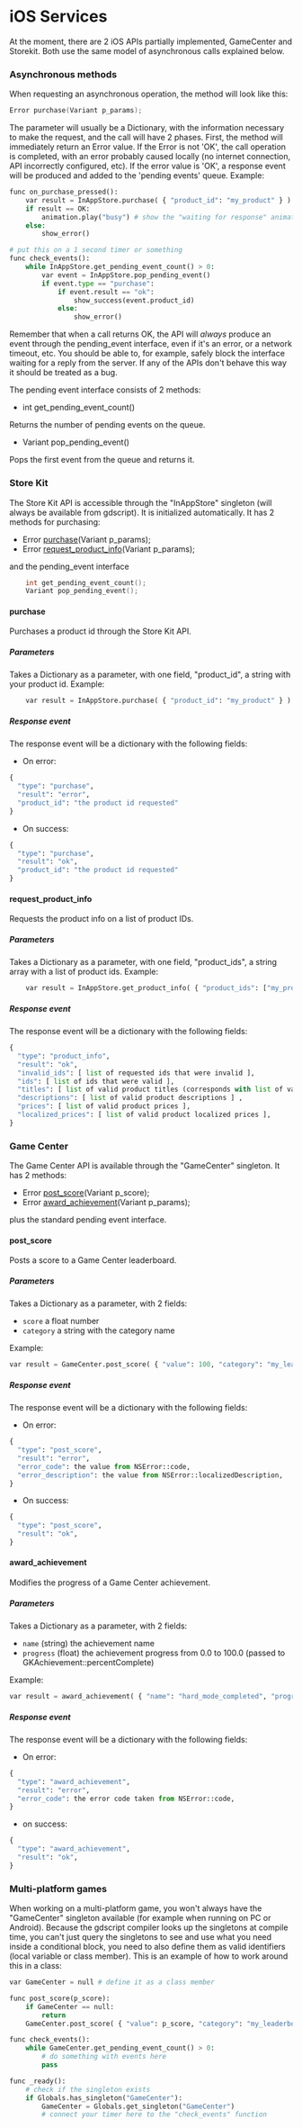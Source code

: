 # iOS Services

At the moment, there are 2 iOS APIs partially implemented, GameCenter and Storekit. Both use the same model of asynchronous calls explained below.

### Asynchronous methods

When requesting an asynchronous operation, the method will look like this:

```c++
Error purchase(Variant p_params);
```
The parameter will usually be a Dictionary, with the information necessary to make the request, and the call will have 2 phases. First, the method will immediately return an Error value. If the Error is not 'OK', the call operation is completed, with an error probably caused locally (no internet connection, API incorrectly configured, etc). If the error value is 'OK', a response event will be produced and added to the 'pending events' queue. Example:

```python
func on_purchase_pressed():
	var result = InAppStore.purchase( { "product_id": "my_product" } )
	if result == OK:
		animation.play("busy") # show the "waiting for response" animation
	else:
		show_error()

# put this on a 1 second timer or something
func check_events():
	while InAppStore.get_pending_event_count() > 0:
		var event = InAppStore.pop_pending_event()
		if event.type == "purchase":
			if event.result == "ok":
				show_success(event.product_id)
			else:
				show_error()
```

Remember that when a call returns OK, the API will *always* produce an event through the pending_event interface, even if it's an error, or a network timeout, etc. You should be able to, for example, safely block the interface waiting for a reply from the server. If any of the APIs don't behave this way it should be treated as a bug.

The pending event interface consists of 2 methods:

  * int get_pending_event_count()

Returns the number of pending events on the queue.

  * Variant pop_pending_event()

Pops the first event from the queue and returns it.

### Store Kit

The Store Kit API is accessible through the "InAppStore" singleton (will always be available from gdscript). It is initialized automatically. It has 2 methods for purchasing:

  * Error [purchase](#wiki-purchase)(Variant p_params);
  * Error [request_product_info](#wiki-request_product_info)(Variant p_params);

and the pending_event interface

```c++
	int get_pending_event_count();
	Variant pop_pending_event();
```

#### purchase

Purchases a product id through the Store Kit API.

##### Parameters

Takes a Dictionary as a parameter, with one field, "product_id", a string with your product id. Example:

```python
	var result = InAppStore.purchase( { "product_id": "my_product" } )
```

##### Response event
The response event will be a dictionary with the following fields:

  * On error:
```python
{
  "type": "purchase",
  "result": "error",
  "product_id": "the product id requested"
}
```
  * On success:
```python
{
  "type": "purchase",
  "result": "ok",
  "product_id": "the product id requested"
}
```

#### request_product_info

Requests the product info on a list of product IDs.

##### Parameters
Takes a Dictionary as a parameter, with one field, "product_ids", a string array with a list of product ids. Example:

```python
	var result = InAppStore.get_product_info( { "product_ids": ["my_product1", "my_product2"] } )
```
##### Response event
The response event will be a dictionary with the following fields:

```python
{
  "type": "product_info",
  "result": "ok",
  "invalid_ids": [ list of requested ids that were invalid ],
  "ids": [ list of ids that were valid ],
  "titles": [ list of valid product titles (corresponds with list of valid ids) ],
  "descriptions": [ list of valid product descriptions ] ,
  "prices": [ list of valid product prices ],
  "localized_prices": [ list of valid product localized prices ],
}
```

### Game Center

The Game Center API is available through the "GameCenter" singleton. It has 2 methods:

  * Error [post_score](#wiki-post_score)(Variant p_score);
  * Error [award_achievement](#wiki-award_achievement)(Variant p_params);

plus the standard pending event interface. 

#### post_score

Posts a score to a Game Center leaderboard.

##### Parameters

Takes a Dictionary as a parameter, with 2 fields:

  * `score` a float number
  * `category` a string with the category name

Example:

```python
var result = GameCenter.post_score( { "value": 100, "category": "my_leaderboard", } )
```

##### Response event
The response event will be a dictionary with the following fields:

  * On error:
```python
{
  "type": "post_score",
  "result": "error",
  "error_code": the value from NSError::code,
  "error_description": the value from NSError::localizedDescription,
}
```

  * On success:
```python
{
  "type": "post_score",
  "result": "ok",
}
```

#### award_achievement

Modifies the progress of a Game Center achievement.

##### Parameters

Takes a Dictionary as a parameter, with 2 fields:

  * `name` (string) the achievement name
  * `progress` (float) the achievement progress from 0.0 to 100.0 (passed to GKAchievement::percentComplete)

Example:

```python
var result = award_achievement( { "name": "hard_mode_completed", "progress": 6.1 } )
```

##### Response event
The response event will be a dictionary with the following fields:

  * On error:
```python
{
  "type": "award_achievement",
  "result": "error",
  "error_code": the error code taken from NSError::code,
}
```

  * on success:
```python
{
  "type": "award_achievement",
  "result": "ok",
}
```

### Multi-platform games

When working on a multi-platform game, you won't always have the "GameCenter" singleton available (for example when running on PC or Android). Because the gdscript compiler looks up the singletons at compile time, you can't just query the singletons to see and use what you need inside a conditional block, you need to also define them as valid identifiers (local variable or class member). This is an example of how to work around this in a class:

```python
var GameCenter = null # define it as a class member

func post_score(p_score):
    if GameCenter == null:
        return
    GameCenter.post_score( { "value": p_score, "category": "my_leaderboard" } )

func check_events():
    while GameCenter.get_pending_event_count() > 0:
        # do something with events here
        pass

func _ready():
    # check if the singleton exists
    if Globals.has_singleton("GameCenter"):
        GameCenter = Globals.get_singleton("GameCenter")
        # connect your timer here to the "check_events" function
```
